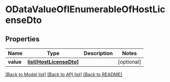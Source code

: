 # ODataValueOfIEnumerableOfHostLicenseDto

## Properties
Name | Type | Description | Notes
------------ | ------------- | ------------- | -------------
**value** | [**list[HostLicenseDto]**](HostLicenseDto.md) |  | [optional] 

[[Back to Model list]](../README.md#documentation-for-models) [[Back to API list]](../README.md#documentation-for-api-endpoints) [[Back to README]](../README.md)


